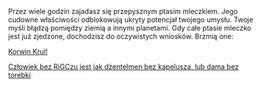 Przez wiele godzin zajadasz się przepysznym ptasim mleczkiem. 
Jego cudowne właściwości odblokowują ukryty potencjał twojego umysłu. 
Twoje myśli błądzą pomiędzy ziemią a innymi planetami. 
Gdy całe ptasie mleczko jest już zjedzone, dochodzisz do oczywistych wniosków. Brzmią one:

[Korwin Krul!](korwin/korwin.md)

[Człowiek bez RiGCzu jest jak dżentelmen bez kapelusza, lub dama bez torebki](akap/akap.md)
